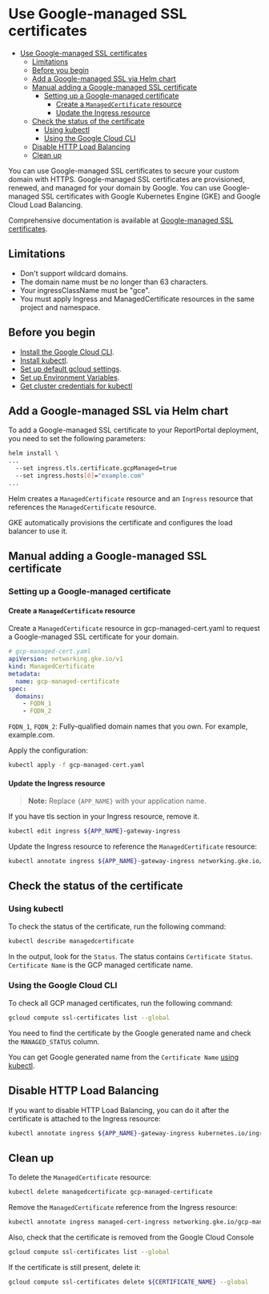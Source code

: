 # Use Google-managed SSL certificates

- [Use Google-managed SSL certificates](#use-google-managed-ssl-certificates)
  - [Limitations](#limitations)
  - [Before you begin](#before-you-begin)
  - [Add a Google-managed SSL via Helm chart](#add-a-google-managed-ssl-via-helm-chart)
  - [Manual adding a Google-managed SSL certificate](#manual-adding-a-google-managed-ssl-certificate)
    - [Setting up a Google-managed certificate](#setting-up-a-google-managed-certificate)
      - [Create a `ManagedCertificate` resource](#create-a-managedcertificate-resource)
      - [Update the Ingress resource](#update-the-ingress-resource)
  - [Check the status of the certificate](#check-the-status-of-the-certificate)
    - [Using kubectl](#using-kubectl)
    - [Using the Google Cloud CLI](#using-the-google-cloud-cli)
  - [Disable HTTP Load Balancing](#disable-http-load-balancing)
  - [Clean up](#clean-up)

You can use Google-managed SSL certificates to secure your custom domain with HTTPS.
Google-managed SSL certificates are provisioned, renewed, and managed for your domain by Google.
You can use Google-managed SSL certificates with Google Kubernetes Engine (GKE) and Google Cloud Load Balancing.

Comprehensive documentation is available at [Google-managed SSL certificates](https://cloud.google.com/kubernetes-engine/docs/how-to/managed-certs).

## Limitations

- Don't support wildcard domains.
- The domain name must be no longer than 63 characters.
- Your ingressClassName must be "gce".
- You must apply Ingress and ManagedCertificate resources in the same project and namespace.

## Before you begin

- [Install the Google Cloud CLI](https://cloud.google.com/sdk/docs/install).
- [Install kubectl](https://kubernetes.io/docs/tasks/tools/install-kubectl/).
- [Set up default gcloud settings](https://cloud.google.com/sdk/gcloud/reference/init).
- [Set up Environment Variables](./quick-start-gcp-gke.md#set-up-environment-variables).
- [Get cluster credentials for kubectl](./quick-start-gcp-gke.md#get-cluster-credentials-for-kubectl)

## Add a Google-managed SSL via Helm chart

To add a Google-managed SSL certificate to your ReportPortal deployment,
you need to set the following parameters:

```bash
helm install \
...
  --set ingress.tls.certificate.gcpManaged=true
  --set ingress.hosts[0]="example.com"
...

```

Helm creates a `ManagedCertificate` resource and an `Ingress` resource that references the `ManagedCertificate` resource.

GKE automatically provisions the certificate and configures the load balancer to use it.

## Manual adding a Google-managed SSL certificate

### Setting up a Google-managed certificate

#### Create a `ManagedCertificate` resource

Create a `ManagedCertificate` resource in gcp-managed-cert.yaml to request a Google-managed SSL certificate for your domain.

```yaml
# gcp-managed-cert.yaml
apiVersion: networking.gke.io/v1
kind: ManagedCertificate
metadata:
  name: gcp-managed-certificate
spec:
  domains:
    - FQDN_1
    - FQDN_2
```

`FQDN_1`, `FQDN_2`: Fully-qualified domain names that you own. For example, example.com.

Apply the configuration:

```bash
kubectl apply -f gcp-managed-cert.yaml
```

#### Update the Ingress resource

> **Note:** Replace `{APP_NAME}` with your application name.

If you have tls section in your Ingress resource, remove it.

```bash
kubectl edit ingress ${APP_NAME}-gateway-ingress
```

Update the Ingress resource to reference the `ManagedCertificate` resource:

```bash
kubectl annotate ingress ${APP_NAME}-gateway-ingress networking.gke.io/manage-certificates=gcp-managed-certificate
```

## Check the status of the certificate

### Using kubectl

To check the status of the certificate, run the following command:

```bash
kubectl describe managedcertificate
```

In the output, look for the `Status`. The status contains `Certificate Status`.
`Certificate Name` is the GCP managed certificate name.

### Using the Google Cloud CLI

To check all GCP managed certificates, run the following command:

```bash
gcloud compute ssl-certificates list --global
```

You need to find the certificate by the Google generated name and check the `MANAGED_STATUS` column.

You can get Google generated name from the `Certificate Name` [using kubectl](#using-kubectl).

## Disable HTTP Load Balancing

If you want to disable HTTP Load Balancing, you can do it after the certificate
is attached to the Ingress resource:

```bash
kubectl annotate ingress ${APP_NAME}-gateway-ingress kubernetes.io/ingress.allow-http: "false"
```

## Clean up

To delete the `ManagedCertificate` resource:

```bash
kubectl delete managedcertificate gcp-managed-certificate
```

Remove the `ManagedCertificate` reference from the Ingress resource:

```bash
kubectl annotate ingress managed-cert-ingress networking.gke.io/gcp-managed-certificate-
```

Also, check that the certificate is removed from the Google Cloud Console

```bash
gcloud compute ssl-certificates list --global
```

If the certificate is still present, delete it:

```bash
gcloud compute ssl-certificates delete ${CERTIFICATE_NAME} --global
```
